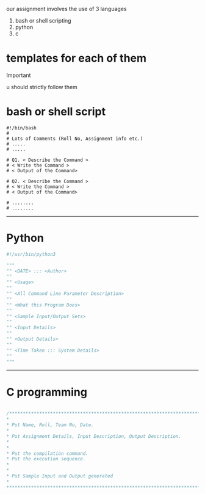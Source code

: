 our assignment involves the use of 3 languages
1. bash or shell scripting 
2. python
3. c 

# templates for each of them
> [!IMPORTANT]
> u should strictly follow them

# bash or shell script 
``` shell
#!/bin/bash
#
# Lots of Comments (Roll No, Assignment info etc.)
# .....
# .....

# Q1. < Describe the Command >
# < Write the Command >
# < Output of the Command>

# Q2. < Describe the Command >
# < Write the Command >
# < Output of the Command>

# ........
# ........
```

---

# Python
```python
#!/usr/bin/python3   

"""
"" <DATE> ::: <Author>  
"" 
"" <Usage>
""
"" <All Command Line Parameter Description>
""
"" <What this Program Does>
""
"" <Sample Input/Output Sets>                 
""
"" <Input Details>
"" 
"" <Output Details>
"" 
"" <Time Taken ::: System Details>
"" 
"""
```

---

# C programming
```c

/***********************************************************************
*
* Put Name, Roll, Team No, Date.
*
* Put Assignment Details, Input Description, Output Description.
*
* 
* Put the compilation command.
* Put the execution sequence.
*
* 
* Put Sample Input and Output generated
*
***********************************************************************/
 
```
